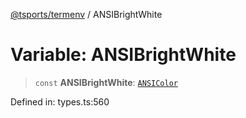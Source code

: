 [@tsports/termenv](../index.md) / ANSIBrightWhite

# Variable: ANSIBrightWhite

> `const` **ANSIBrightWhite**: [`ANSIColor`](../classes/ANSIColor.md)

Defined in: types.ts:560
